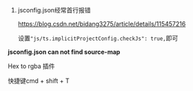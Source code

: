 1. jsconfig.json经常首行报错

   https://blog.csdn.net/bidang3275/article/details/115457216

   设置`"js/ts.implicitProjectConfig.checkJs": true,`即可



**jsconfig.json can not find source-map**





Hex to rgba 插件

快捷键cmd + shift + T
